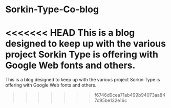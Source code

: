 Sorkin-Type-Co-blog
===================

<<<<<<< HEAD
This is a blog designed to keep up with the various project Sorkin Type is offering with Google Web fonts and others.
=======
This is a blog designed to keep up with the various project Sorkin Type is offering with Google Web fonts and others.
>>>>>>> f6746d9cea71ab499b94073aa847c95be132e16c
